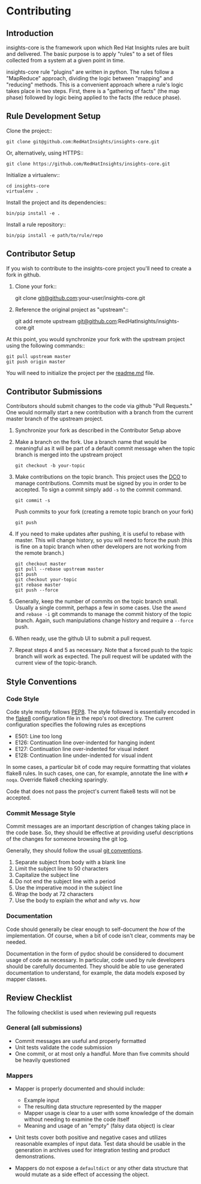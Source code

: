 # Contributing

## Introduction

insights-core is the framework upon which Red Hat Insights rules are built and
delivered.  The basic purpose is to apply "rules" to a set of files collected
from a system at a given point in time.

insights-core rule "plugins" are written in python.  The rules follow a
"MapReduce" approach, dividing the logic between "mapping" and
"reducing" methods.  This is a convenient approach where a rule's logic
takes place in two steps.  First, there is a "gathering of facts" (the
map phase) followed by logic being applied to the facts (the reduce
phase).


## Rule Development Setup

Clone the project::

    git clone git@github.com:RedHatInsights/insights-core.git

Or, alternatively, using HTTPS::

    git clone https://github.com/RedHatInsights/insights-core.git

Initialize a virtualenv::

    cd insights-core
    virtualenv .

Install the project and its dependencies::

    bin/pip install -e .

Install a rule repository::

    bin/pip install -e path/to/rule/repo


## Contributor Setup

If you wish to contribute to the insights-core project you'll need to create a fork in github.

1. Clone your fork::

    git clone git@github.com:your-user/insights-core.git

2. Reference the original project as "upstream"::

    git add remote upstream git@github.com:RedHatInsights/insights-core.git

At this point, you would synchronize your fork with the upstream project
using the following commands::

    git pull upstream master
    git push origin master

You will need to initialize the project per the
[readme.md](https://github.com/RedHatInsights/insights-core/blob/master/README.md)
file.


## Contributor Submissions

Contributors should submit changes to the code via github "Pull
Requests."  One would normally start a new contribution with a branch
from the current master branch of the upstream project.

1. Synchronize your fork as described in the Contributor Setup above

2. Make a branch on the fork.  Use a branch name that would be
   meaningful as it will be part of a default commit message when the
   topic branch is merged into the upstream project
   
       git checkout -b your-topic
   
3. Make contributions on the topic branch.  This project uses the
   [DCO](https://developercertificate.org/) to manage contributions. Commits
   must be signed by you in order to be accepted. To sign a commit simply add
   `-s` to the commit command.

       git commit -s

   Push commits to your fork (creating a remote topic branch on your fork)

       git push

4. If you need to make updates after pushing, it is useful to rebase
   with master.  This will change history, so you will need to force the
   push (this is fine on a topic branch when other developers are not
   working from the remote branch.)

       git checkout master
       git pull --rebase upstream master
       git push
       git checkout your-topic
       git rebase master
       git push --force

5. Generally, keep the number of commits on the topic branch small.
   Usually a single commit, perhaps a few in some cases.  Use the
   `amend` and `rebase -i` git commands to manage the commit history
   of the topic branch.  Again, such manipulations change history and
   require a `--force` push.

6. When ready, use the github UI to submit a pull request.

7. Repeat steps 4 and 5 as necessary.  Note that a forced push to the
   topic branch will work as expected.  The pull request will be
   updated with the current view of the topic-branch.


## Style Conventions


### Code Style

Code style mostly follows [PEP8](https://www.python.org/dev/peps/pep-0008/).
The style followed is essentially encoded in the
[flake8](http://flake8.pycqa.org/en/latest/) configuration file in the
repo's root directory.  The current configuration specifies the
following rules as exceptions

- E501: Line too long
- E126: Continuation line over-indented for hanging indent
- E127: Continuation line over-indented for visual indent
- E128: Continuation line under-indented for visual indent

In some cases, a particular bit of code may require formatting that
violates flake8 rules.  In such cases, one can, for example, annotate
the line with ``# noqa``.  Override flake8 checking sparingly.

Code that does not pass the project's current flake8 tests
will not be accepted.


### Commit Message Style

Commit messages are an important description of changes taking place in
the code base. So, they should be effective at providing useful
descriptions of the changes for someone browsing the git log.

Generally, they should follow the usual
[git conventions](http://chris.beams.io/posts/git-commit/).

1. Separate subject from body with a blank line
2. Limit the subject line to 50 characters
3. Capitalize the subject line
4. Do not end the subject line with a period
5. Use the imperative mood in the subject line
6. Wrap the body at 72 characters
7. Use the body to explain the *what* and *why* vs. *how*


### Documentation

Code should generally be clear enough to self-document the *how* of the
implementation.  Of course, when a bit of code isn't clear, comments may
be needed.

Documentation in the form of pydoc should be considered to document
usage of code as necessary.  In particular, code used by rule developers
should be carefully documented.  They should be able to use generated
documentation to understand, for example, the data models exposed by
mapper classes.

## Review Checklist

The following checklist is used when reviewing pull requests


### General (all submissions)

- Commit messages are useful and properly formatted
- Unit tests validate the code submission
- One commit, or at most only a handful.  More than five commits should
  be heavily questioned


### Mappers

- Mapper is properly documented and should include:
   - Example input
   - The resulting data structure represented by the mapper
   - Mapper usage is clear to a user with some knowledge of the domain
     without needing to examine the code itself
   - Meaning and usage of an "empty" (falsy data object) is clear

- Unit tests cover both positive and negative cases and utilizes
  reasonable examples of input data. Test data should be usable in the
  generation in archives used for integration testing and product
  demonstrations.

- Mappers do not expose a ``defaultdict`` or any other data structure that
  would mutate as a side effect of accessing the object.
